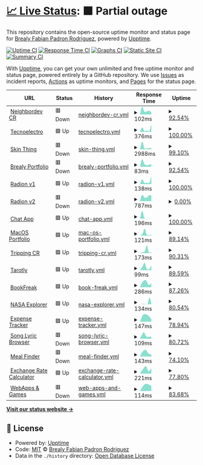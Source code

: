 # [📈 Live Status](https://NigarumOvum.github.io/upptime): <!--live status--> **🟧 Partial outage**

This repository contains the open-source uptime monitor and status page for [Brealy Fabian Padron Rodriguez](https://neighbordevcr.com), powered by [Upptime](https://github.com/upptime/upptime).

[![Uptime CI](https://github.com/NigarumOvum/upptime/workflows/Uptime%20CI/badge.svg)](https://github.com/NigarumOvum/upptime/actions?query=workflow%3A%22Uptime+CI%22)
[![Response Time CI](https://github.com/NigarumOvum/upptime/workflows/Response%20Time%20CI/badge.svg)](https://github.com/NigarumOvum/upptime/actions?query=workflow%3A%22Response+Time+CI%22)
[![Graphs CI](https://github.com/NigarumOvum/upptime/workflows/Graphs%20CI/badge.svg)](https://github.com/NigarumOvum/upptime/actions?query=workflow%3A%22Graphs+CI%22)
[![Static Site CI](https://github.com/NigarumOvum/upptime/workflows/Static%20Site%20CI/badge.svg)](https://github.com/NigarumOvum/upptime/actions?query=workflow%3A%22Static+Site+CI%22)
[![Summary CI](https://github.com/NigarumOvum/upptime/workflows/Summary%20CI/badge.svg)](https://github.com/NigarumOvum/upptime/actions?query=workflow%3A%22Summary+CI%22)

With [Upptime](https://upptime.js.org), you can get your own unlimited and free uptime monitor and status page, powered entirely by a GitHub repository. We use [Issues](https://github.com/NigarumOvum/upptime/issues) as incident reports, [Actions](https://github.com/NigarumOvum/upptime/actions) as uptime monitors, and [Pages](https://NigarumOvum.github.io/upptime) for the status page.

<!--start: status pages-->
<!-- This summary is generated by Upptime (https://github.com/upptime/upptime) -->
<!-- Do not edit this manually, your changes will be overwritten -->
<!-- prettier-ignore -->
| URL | Status | History | Response Time | Uptime |
| --- | ------ | ------- | ------------- | ------ |
| <img alt="" src="https://favicons.githubusercontent.com/neighbordevcr.com" height="13"> [Neighbordev CR](https://neighbordevcr.com) | 🟥 Down | [neighbordev-cr.yml](https://github.com/NigarumOvum/Site-Monitoring-Svelte/commits/HEAD/history/neighbordev-cr.yml) | <details><summary><img alt="Response time graph" src="./graphs/neighbordev-cr/response-time-week.png" height="20"> 102ms</summary><br><a href="https://nigarumovum.github.io/upptime/history/neighbordev-cr"><img alt="Response time 91" src="https://img.shields.io/endpoint?url=https%3A%2F%2Fraw.githubusercontent.com%2FNigarumOvum%2FSite-Monitoring-Svelte%2FHEAD%2Fapi%2Fneighbordev-cr%2Fresponse-time.json"></a><br><a href="https://nigarumovum.github.io/upptime/history/neighbordev-cr"><img alt="24-hour response time 151" src="https://img.shields.io/endpoint?url=https%3A%2F%2Fraw.githubusercontent.com%2FNigarumOvum%2FSite-Monitoring-Svelte%2FHEAD%2Fapi%2Fneighbordev-cr%2Fresponse-time-day.json"></a><br><a href="https://nigarumovum.github.io/upptime/history/neighbordev-cr"><img alt="7-day response time 102" src="https://img.shields.io/endpoint?url=https%3A%2F%2Fraw.githubusercontent.com%2FNigarumOvum%2FSite-Monitoring-Svelte%2FHEAD%2Fapi%2Fneighbordev-cr%2Fresponse-time-week.json"></a><br><a href="https://nigarumovum.github.io/upptime/history/neighbordev-cr"><img alt="30-day response time 91" src="https://img.shields.io/endpoint?url=https%3A%2F%2Fraw.githubusercontent.com%2FNigarumOvum%2FSite-Monitoring-Svelte%2FHEAD%2Fapi%2Fneighbordev-cr%2Fresponse-time-month.json"></a><br><a href="https://nigarumovum.github.io/upptime/history/neighbordev-cr"><img alt="1-year response time 91" src="https://img.shields.io/endpoint?url=https%3A%2F%2Fraw.githubusercontent.com%2FNigarumOvum%2FSite-Monitoring-Svelte%2FHEAD%2Fapi%2Fneighbordev-cr%2Fresponse-time-year.json"></a></details> | <details><summary><a href="https://nigarumovum.github.io/upptime/history/neighbordev-cr">92.54%</a></summary><a href="https://nigarumovum.github.io/upptime/history/neighbordev-cr"><img alt="All-time uptime 97.21%" src="https://img.shields.io/endpoint?url=https%3A%2F%2Fraw.githubusercontent.com%2FNigarumOvum%2FSite-Monitoring-Svelte%2FHEAD%2Fapi%2Fneighbordev-cr%2Fuptime.json"></a><br><a href="https://nigarumovum.github.io/upptime/history/neighbordev-cr"><img alt="24-hour uptime 47.77%" src="https://img.shields.io/endpoint?url=https%3A%2F%2Fraw.githubusercontent.com%2FNigarumOvum%2FSite-Monitoring-Svelte%2FHEAD%2Fapi%2Fneighbordev-cr%2Fuptime-day.json"></a><br><a href="https://nigarumovum.github.io/upptime/history/neighbordev-cr"><img alt="7-day uptime 92.54%" src="https://img.shields.io/endpoint?url=https%3A%2F%2Fraw.githubusercontent.com%2FNigarumOvum%2FSite-Monitoring-Svelte%2FHEAD%2Fapi%2Fneighbordev-cr%2Fuptime-week.json"></a><br><a href="https://nigarumovum.github.io/upptime/history/neighbordev-cr"><img alt="30-day uptime 97.21%" src="https://img.shields.io/endpoint?url=https%3A%2F%2Fraw.githubusercontent.com%2FNigarumOvum%2FSite-Monitoring-Svelte%2FHEAD%2Fapi%2Fneighbordev-cr%2Fuptime-month.json"></a><br><a href="https://nigarumovum.github.io/upptime/history/neighbordev-cr"><img alt="1-year uptime 97.21%" src="https://img.shields.io/endpoint?url=https%3A%2F%2Fraw.githubusercontent.com%2FNigarumOvum%2FSite-Monitoring-Svelte%2FHEAD%2Fapi%2Fneighbordev-cr%2Fuptime-year.json"></a></details>
| <img alt="" src="https://favicons.githubusercontent.com/tecnoelectrocomercioonline.com" height="13"> [Tecnoelectro](https://tecnoelectrocomercioonline.com) | 🟩 Up | [tecnoelectro.yml](https://github.com/NigarumOvum/Site-Monitoring-Svelte/commits/HEAD/history/tecnoelectro.yml) | <details><summary><img alt="Response time graph" src="./graphs/tecnoelectro/response-time-week.png" height="20"> 376ms</summary><br><a href="https://nigarumovum.github.io/upptime/history/tecnoelectro"><img alt="Response time 281" src="https://img.shields.io/endpoint?url=https%3A%2F%2Fraw.githubusercontent.com%2FNigarumOvum%2FSite-Monitoring-Svelte%2FHEAD%2Fapi%2Ftecnoelectro%2Fresponse-time.json"></a><br><a href="https://nigarumovum.github.io/upptime/history/tecnoelectro"><img alt="24-hour response time 300" src="https://img.shields.io/endpoint?url=https%3A%2F%2Fraw.githubusercontent.com%2FNigarumOvum%2FSite-Monitoring-Svelte%2FHEAD%2Fapi%2Ftecnoelectro%2Fresponse-time-day.json"></a><br><a href="https://nigarumovum.github.io/upptime/history/tecnoelectro"><img alt="7-day response time 376" src="https://img.shields.io/endpoint?url=https%3A%2F%2Fraw.githubusercontent.com%2FNigarumOvum%2FSite-Monitoring-Svelte%2FHEAD%2Fapi%2Ftecnoelectro%2Fresponse-time-week.json"></a><br><a href="https://nigarumovum.github.io/upptime/history/tecnoelectro"><img alt="30-day response time 281" src="https://img.shields.io/endpoint?url=https%3A%2F%2Fraw.githubusercontent.com%2FNigarumOvum%2FSite-Monitoring-Svelte%2FHEAD%2Fapi%2Ftecnoelectro%2Fresponse-time-month.json"></a><br><a href="https://nigarumovum.github.io/upptime/history/tecnoelectro"><img alt="1-year response time 281" src="https://img.shields.io/endpoint?url=https%3A%2F%2Fraw.githubusercontent.com%2FNigarumOvum%2FSite-Monitoring-Svelte%2FHEAD%2Fapi%2Ftecnoelectro%2Fresponse-time-year.json"></a></details> | <details><summary><a href="https://nigarumovum.github.io/upptime/history/tecnoelectro">100.00%</a></summary><a href="https://nigarumovum.github.io/upptime/history/tecnoelectro"><img alt="All-time uptime 99.86%" src="https://img.shields.io/endpoint?url=https%3A%2F%2Fraw.githubusercontent.com%2FNigarumOvum%2FSite-Monitoring-Svelte%2FHEAD%2Fapi%2Ftecnoelectro%2Fuptime.json"></a><br><a href="https://nigarumovum.github.io/upptime/history/tecnoelectro"><img alt="24-hour uptime 100.00%" src="https://img.shields.io/endpoint?url=https%3A%2F%2Fraw.githubusercontent.com%2FNigarumOvum%2FSite-Monitoring-Svelte%2FHEAD%2Fapi%2Ftecnoelectro%2Fuptime-day.json"></a><br><a href="https://nigarumovum.github.io/upptime/history/tecnoelectro"><img alt="7-day uptime 100.00%" src="https://img.shields.io/endpoint?url=https%3A%2F%2Fraw.githubusercontent.com%2FNigarumOvum%2FSite-Monitoring-Svelte%2FHEAD%2Fapi%2Ftecnoelectro%2Fuptime-week.json"></a><br><a href="https://nigarumovum.github.io/upptime/history/tecnoelectro"><img alt="30-day uptime 99.86%" src="https://img.shields.io/endpoint?url=https%3A%2F%2Fraw.githubusercontent.com%2FNigarumOvum%2FSite-Monitoring-Svelte%2FHEAD%2Fapi%2Ftecnoelectro%2Fuptime-month.json"></a><br><a href="https://nigarumovum.github.io/upptime/history/tecnoelectro"><img alt="1-year uptime 99.86%" src="https://img.shields.io/endpoint?url=https%3A%2F%2Fraw.githubusercontent.com%2FNigarumOvum%2FSite-Monitoring-Svelte%2FHEAD%2Fapi%2Ftecnoelectro%2Fuptime-year.json"></a></details>
| <img alt="" src="https://favicons.githubusercontent.com/skinthingcr.herokuapp.com" height="13"> [Skin Thing](https://skinthingcr.herokuapp.com) | 🟥 Down | [skin-thing.yml](https://github.com/NigarumOvum/Site-Monitoring-Svelte/commits/HEAD/history/skin-thing.yml) | <details><summary><img alt="Response time graph" src="./graphs/skin-thing/response-time-week.png" height="20"> 2988ms</summary><br><a href="https://nigarumovum.github.io/upptime/history/skin-thing"><img alt="Response time 1743" src="https://img.shields.io/endpoint?url=https%3A%2F%2Fraw.githubusercontent.com%2FNigarumOvum%2FSite-Monitoring-Svelte%2FHEAD%2Fapi%2Fskin-thing%2Fresponse-time.json"></a><br><a href="https://nigarumovum.github.io/upptime/history/skin-thing"><img alt="24-hour response time 11377" src="https://img.shields.io/endpoint?url=https%3A%2F%2Fraw.githubusercontent.com%2FNigarumOvum%2FSite-Monitoring-Svelte%2FHEAD%2Fapi%2Fskin-thing%2Fresponse-time-day.json"></a><br><a href="https://nigarumovum.github.io/upptime/history/skin-thing"><img alt="7-day response time 2988" src="https://img.shields.io/endpoint?url=https%3A%2F%2Fraw.githubusercontent.com%2FNigarumOvum%2FSite-Monitoring-Svelte%2FHEAD%2Fapi%2Fskin-thing%2Fresponse-time-week.json"></a><br><a href="https://nigarumovum.github.io/upptime/history/skin-thing"><img alt="30-day response time 1743" src="https://img.shields.io/endpoint?url=https%3A%2F%2Fraw.githubusercontent.com%2FNigarumOvum%2FSite-Monitoring-Svelte%2FHEAD%2Fapi%2Fskin-thing%2Fresponse-time-month.json"></a><br><a href="https://nigarumovum.github.io/upptime/history/skin-thing"><img alt="1-year response time 1743" src="https://img.shields.io/endpoint?url=https%3A%2F%2Fraw.githubusercontent.com%2FNigarumOvum%2FSite-Monitoring-Svelte%2FHEAD%2Fapi%2Fskin-thing%2Fresponse-time-year.json"></a></details> | <details><summary><a href="https://nigarumovum.github.io/upptime/history/skin-thing">99.10%</a></summary><a href="https://nigarumovum.github.io/upptime/history/skin-thing"><img alt="All-time uptime 45.15%" src="https://img.shields.io/endpoint?url=https%3A%2F%2Fraw.githubusercontent.com%2FNigarumOvum%2FSite-Monitoring-Svelte%2FHEAD%2Fapi%2Fskin-thing%2Fuptime.json"></a><br><a href="https://nigarumovum.github.io/upptime/history/skin-thing"><img alt="24-hour uptime 93.67%" src="https://img.shields.io/endpoint?url=https%3A%2F%2Fraw.githubusercontent.com%2FNigarumOvum%2FSite-Monitoring-Svelte%2FHEAD%2Fapi%2Fskin-thing%2Fuptime-day.json"></a><br><a href="https://nigarumovum.github.io/upptime/history/skin-thing"><img alt="7-day uptime 99.10%" src="https://img.shields.io/endpoint?url=https%3A%2F%2Fraw.githubusercontent.com%2FNigarumOvum%2FSite-Monitoring-Svelte%2FHEAD%2Fapi%2Fskin-thing%2Fuptime-week.json"></a><br><a href="https://nigarumovum.github.io/upptime/history/skin-thing"><img alt="30-day uptime 45.15%" src="https://img.shields.io/endpoint?url=https%3A%2F%2Fraw.githubusercontent.com%2FNigarumOvum%2FSite-Monitoring-Svelte%2FHEAD%2Fapi%2Fskin-thing%2Fuptime-month.json"></a><br><a href="https://nigarumovum.github.io/upptime/history/skin-thing"><img alt="1-year uptime 45.15%" src="https://img.shields.io/endpoint?url=https%3A%2F%2Fraw.githubusercontent.com%2FNigarumOvum%2FSite-Monitoring-Svelte%2FHEAD%2Fapi%2Fskin-thing%2Fuptime-year.json"></a></details>
| <img alt="" src="https://favicons.githubusercontent.com/brealy-padron-portfolio-react.vercel.app" height="13"> [Brealy Portfolio](https://brealy-padron-portfolio-react.vercel.app) | 🟥 Down | [brealy-portfolio.yml](https://github.com/NigarumOvum/Site-Monitoring-Svelte/commits/HEAD/history/brealy-portfolio.yml) | <details><summary><img alt="Response time graph" src="./graphs/brealy-portfolio/response-time-week.png" height="20"> 83ms</summary><br><a href="https://nigarumovum.github.io/upptime/history/brealy-portfolio"><img alt="Response time 72" src="https://img.shields.io/endpoint?url=https%3A%2F%2Fraw.githubusercontent.com%2FNigarumOvum%2FSite-Monitoring-Svelte%2FHEAD%2Fapi%2Fbrealy-portfolio%2Fresponse-time.json"></a><br><a href="https://nigarumovum.github.io/upptime/history/brealy-portfolio"><img alt="24-hour response time 161" src="https://img.shields.io/endpoint?url=https%3A%2F%2Fraw.githubusercontent.com%2FNigarumOvum%2FSite-Monitoring-Svelte%2FHEAD%2Fapi%2Fbrealy-portfolio%2Fresponse-time-day.json"></a><br><a href="https://nigarumovum.github.io/upptime/history/brealy-portfolio"><img alt="7-day response time 83" src="https://img.shields.io/endpoint?url=https%3A%2F%2Fraw.githubusercontent.com%2FNigarumOvum%2FSite-Monitoring-Svelte%2FHEAD%2Fapi%2Fbrealy-portfolio%2Fresponse-time-week.json"></a><br><a href="https://nigarumovum.github.io/upptime/history/brealy-portfolio"><img alt="30-day response time 72" src="https://img.shields.io/endpoint?url=https%3A%2F%2Fraw.githubusercontent.com%2FNigarumOvum%2FSite-Monitoring-Svelte%2FHEAD%2Fapi%2Fbrealy-portfolio%2Fresponse-time-month.json"></a><br><a href="https://nigarumovum.github.io/upptime/history/brealy-portfolio"><img alt="1-year response time 72" src="https://img.shields.io/endpoint?url=https%3A%2F%2Fraw.githubusercontent.com%2FNigarumOvum%2FSite-Monitoring-Svelte%2FHEAD%2Fapi%2Fbrealy-portfolio%2Fresponse-time-year.json"></a></details> | <details><summary><a href="https://nigarumovum.github.io/upptime/history/brealy-portfolio">92.54%</a></summary><a href="https://nigarumovum.github.io/upptime/history/brealy-portfolio"><img alt="All-time uptime 97.21%" src="https://img.shields.io/endpoint?url=https%3A%2F%2Fraw.githubusercontent.com%2FNigarumOvum%2FSite-Monitoring-Svelte%2FHEAD%2Fapi%2Fbrealy-portfolio%2Fuptime.json"></a><br><a href="https://nigarumovum.github.io/upptime/history/brealy-portfolio"><img alt="24-hour uptime 47.79%" src="https://img.shields.io/endpoint?url=https%3A%2F%2Fraw.githubusercontent.com%2FNigarumOvum%2FSite-Monitoring-Svelte%2FHEAD%2Fapi%2Fbrealy-portfolio%2Fuptime-day.json"></a><br><a href="https://nigarumovum.github.io/upptime/history/brealy-portfolio"><img alt="7-day uptime 92.54%" src="https://img.shields.io/endpoint?url=https%3A%2F%2Fraw.githubusercontent.com%2FNigarumOvum%2FSite-Monitoring-Svelte%2FHEAD%2Fapi%2Fbrealy-portfolio%2Fuptime-week.json"></a><br><a href="https://nigarumovum.github.io/upptime/history/brealy-portfolio"><img alt="30-day uptime 97.21%" src="https://img.shields.io/endpoint?url=https%3A%2F%2Fraw.githubusercontent.com%2FNigarumOvum%2FSite-Monitoring-Svelte%2FHEAD%2Fapi%2Fbrealy-portfolio%2Fuptime-month.json"></a><br><a href="https://nigarumovum.github.io/upptime/history/brealy-portfolio"><img alt="1-year uptime 97.21%" src="https://img.shields.io/endpoint?url=https%3A%2F%2Fraw.githubusercontent.com%2FNigarumOvum%2FSite-Monitoring-Svelte%2FHEAD%2Fapi%2Fbrealy-portfolio%2Fuptime-year.json"></a></details>
| <img alt="" src="https://favicons.githubusercontent.com/radion-react.vercel.app" height="13"> [Radion v1](https://radion-react.vercel.app) | 🟩 Up | [radion-v1.yml](https://github.com/NigarumOvum/Site-Monitoring-Svelte/commits/HEAD/history/radion-v1.yml) | <details><summary><img alt="Response time graph" src="./graphs/radion-v1/response-time-week.png" height="20"> 138ms</summary><br><a href="https://nigarumovum.github.io/upptime/history/radion-v1"><img alt="Response time 74" src="https://img.shields.io/endpoint?url=https%3A%2F%2Fraw.githubusercontent.com%2FNigarumOvum%2FSite-Monitoring-Svelte%2FHEAD%2Fapi%2Fradion-v1%2Fresponse-time.json"></a><br><a href="https://nigarumovum.github.io/upptime/history/radion-v1"><img alt="24-hour response time 81" src="https://img.shields.io/endpoint?url=https%3A%2F%2Fraw.githubusercontent.com%2FNigarumOvum%2FSite-Monitoring-Svelte%2FHEAD%2Fapi%2Fradion-v1%2Fresponse-time-day.json"></a><br><a href="https://nigarumovum.github.io/upptime/history/radion-v1"><img alt="7-day response time 138" src="https://img.shields.io/endpoint?url=https%3A%2F%2Fraw.githubusercontent.com%2FNigarumOvum%2FSite-Monitoring-Svelte%2FHEAD%2Fapi%2Fradion-v1%2Fresponse-time-week.json"></a><br><a href="https://nigarumovum.github.io/upptime/history/radion-v1"><img alt="30-day response time 74" src="https://img.shields.io/endpoint?url=https%3A%2F%2Fraw.githubusercontent.com%2FNigarumOvum%2FSite-Monitoring-Svelte%2FHEAD%2Fapi%2Fradion-v1%2Fresponse-time-month.json"></a><br><a href="https://nigarumovum.github.io/upptime/history/radion-v1"><img alt="1-year response time 74" src="https://img.shields.io/endpoint?url=https%3A%2F%2Fraw.githubusercontent.com%2FNigarumOvum%2FSite-Monitoring-Svelte%2FHEAD%2Fapi%2Fradion-v1%2Fresponse-time-year.json"></a></details> | <details><summary><a href="https://nigarumovum.github.io/upptime/history/radion-v1">100.00%</a></summary><a href="https://nigarumovum.github.io/upptime/history/radion-v1"><img alt="All-time uptime 100.00%" src="https://img.shields.io/endpoint?url=https%3A%2F%2Fraw.githubusercontent.com%2FNigarumOvum%2FSite-Monitoring-Svelte%2FHEAD%2Fapi%2Fradion-v1%2Fuptime.json"></a><br><a href="https://nigarumovum.github.io/upptime/history/radion-v1"><img alt="24-hour uptime 100.00%" src="https://img.shields.io/endpoint?url=https%3A%2F%2Fraw.githubusercontent.com%2FNigarumOvum%2FSite-Monitoring-Svelte%2FHEAD%2Fapi%2Fradion-v1%2Fuptime-day.json"></a><br><a href="https://nigarumovum.github.io/upptime/history/radion-v1"><img alt="7-day uptime 100.00%" src="https://img.shields.io/endpoint?url=https%3A%2F%2Fraw.githubusercontent.com%2FNigarumOvum%2FSite-Monitoring-Svelte%2FHEAD%2Fapi%2Fradion-v1%2Fuptime-week.json"></a><br><a href="https://nigarumovum.github.io/upptime/history/radion-v1"><img alt="30-day uptime 100.00%" src="https://img.shields.io/endpoint?url=https%3A%2F%2Fraw.githubusercontent.com%2FNigarumOvum%2FSite-Monitoring-Svelte%2FHEAD%2Fapi%2Fradion-v1%2Fuptime-month.json"></a><br><a href="https://nigarumovum.github.io/upptime/history/radion-v1"><img alt="1-year uptime 100.00%" src="https://img.shields.io/endpoint?url=https%3A%2F%2Fraw.githubusercontent.com%2FNigarumOvum%2FSite-Monitoring-Svelte%2FHEAD%2Fapi%2Fradion-v1%2Fuptime-year.json"></a></details>
| <img alt="" src="https://favicons.githubusercontent.com/radion.vercel.app" height="13"> [Radion v2](https://radion.vercel.app) | 🟥 Down | [radion-v2.yml](https://github.com/NigarumOvum/Site-Monitoring-Svelte/commits/HEAD/history/radion-v2.yml) | <details><summary><img alt="Response time graph" src="./graphs/radion-v2/response-time-week.png" height="20"> 787ms</summary><br><a href="https://nigarumovum.github.io/upptime/history/radion-v2"><img alt="Response time 1719" src="https://img.shields.io/endpoint?url=https%3A%2F%2Fraw.githubusercontent.com%2FNigarumOvum%2FSite-Monitoring-Svelte%2FHEAD%2Fapi%2Fradion-v2%2Fresponse-time.json"></a><br><a href="https://nigarumovum.github.io/upptime/history/radion-v2"><img alt="24-hour response time 0" src="https://img.shields.io/endpoint?url=https%3A%2F%2Fraw.githubusercontent.com%2FNigarumOvum%2FSite-Monitoring-Svelte%2FHEAD%2Fapi%2Fradion-v2%2Fresponse-time-day.json"></a><br><a href="https://nigarumovum.github.io/upptime/history/radion-v2"><img alt="7-day response time 787" src="https://img.shields.io/endpoint?url=https%3A%2F%2Fraw.githubusercontent.com%2FNigarumOvum%2FSite-Monitoring-Svelte%2FHEAD%2Fapi%2Fradion-v2%2Fresponse-time-week.json"></a><br><a href="https://nigarumovum.github.io/upptime/history/radion-v2"><img alt="30-day response time 1719" src="https://img.shields.io/endpoint?url=https%3A%2F%2Fraw.githubusercontent.com%2FNigarumOvum%2FSite-Monitoring-Svelte%2FHEAD%2Fapi%2Fradion-v2%2Fresponse-time-month.json"></a><br><a href="https://nigarumovum.github.io/upptime/history/radion-v2"><img alt="1-year response time 1719" src="https://img.shields.io/endpoint?url=https%3A%2F%2Fraw.githubusercontent.com%2FNigarumOvum%2FSite-Monitoring-Svelte%2FHEAD%2Fapi%2Fradion-v2%2Fresponse-time-year.json"></a></details> | <details><summary><a href="https://nigarumovum.github.io/upptime/history/radion-v2">0.00%</a></summary><a href="https://nigarumovum.github.io/upptime/history/radion-v2"><img alt="All-time uptime 20.75%" src="https://img.shields.io/endpoint?url=https%3A%2F%2Fraw.githubusercontent.com%2FNigarumOvum%2FSite-Monitoring-Svelte%2FHEAD%2Fapi%2Fradion-v2%2Fuptime.json"></a><br><a href="https://nigarumovum.github.io/upptime/history/radion-v2"><img alt="24-hour uptime 0.00%" src="https://img.shields.io/endpoint?url=https%3A%2F%2Fraw.githubusercontent.com%2FNigarumOvum%2FSite-Monitoring-Svelte%2FHEAD%2Fapi%2Fradion-v2%2Fuptime-day.json"></a><br><a href="https://nigarumovum.github.io/upptime/history/radion-v2"><img alt="7-day uptime 0.00%" src="https://img.shields.io/endpoint?url=https%3A%2F%2Fraw.githubusercontent.com%2FNigarumOvum%2FSite-Monitoring-Svelte%2FHEAD%2Fapi%2Fradion-v2%2Fuptime-week.json"></a><br><a href="https://nigarumovum.github.io/upptime/history/radion-v2"><img alt="30-day uptime 20.75%" src="https://img.shields.io/endpoint?url=https%3A%2F%2Fraw.githubusercontent.com%2FNigarumOvum%2FSite-Monitoring-Svelte%2FHEAD%2Fapi%2Fradion-v2%2Fuptime-month.json"></a><br><a href="https://nigarumovum.github.io/upptime/history/radion-v2"><img alt="1-year uptime 20.75%" src="https://img.shields.io/endpoint?url=https%3A%2F%2Fraw.githubusercontent.com%2FNigarumOvum%2FSite-Monitoring-Svelte%2FHEAD%2Fapi%2Fradion-v2%2Fuptime-year.json"></a></details>
| <img alt="" src="https://favicons.githubusercontent.com/chat-nodeexpect.herokuapp.com" height="13"> [Chat App](https://chat-nodeexpect.herokuapp.com) | 🟩 Up | [chat-app.yml](https://github.com/NigarumOvum/Site-Monitoring-Svelte/commits/HEAD/history/chat-app.yml) | <details><summary><img alt="Response time graph" src="./graphs/chat-app/response-time-week.png" height="20"> 196ms</summary><br><a href="https://nigarumovum.github.io/upptime/history/chat-app"><img alt="Response time 809" src="https://img.shields.io/endpoint?url=https%3A%2F%2Fraw.githubusercontent.com%2FNigarumOvum%2FSite-Monitoring-Svelte%2FHEAD%2Fapi%2Fchat-app%2Fresponse-time.json"></a><br><a href="https://nigarumovum.github.io/upptime/history/chat-app"><img alt="24-hour response time 233" src="https://img.shields.io/endpoint?url=https%3A%2F%2Fraw.githubusercontent.com%2FNigarumOvum%2FSite-Monitoring-Svelte%2FHEAD%2Fapi%2Fchat-app%2Fresponse-time-day.json"></a><br><a href="https://nigarumovum.github.io/upptime/history/chat-app"><img alt="7-day response time 196" src="https://img.shields.io/endpoint?url=https%3A%2F%2Fraw.githubusercontent.com%2FNigarumOvum%2FSite-Monitoring-Svelte%2FHEAD%2Fapi%2Fchat-app%2Fresponse-time-week.json"></a><br><a href="https://nigarumovum.github.io/upptime/history/chat-app"><img alt="30-day response time 809" src="https://img.shields.io/endpoint?url=https%3A%2F%2Fraw.githubusercontent.com%2FNigarumOvum%2FSite-Monitoring-Svelte%2FHEAD%2Fapi%2Fchat-app%2Fresponse-time-month.json"></a><br><a href="https://nigarumovum.github.io/upptime/history/chat-app"><img alt="1-year response time 809" src="https://img.shields.io/endpoint?url=https%3A%2F%2Fraw.githubusercontent.com%2FNigarumOvum%2FSite-Monitoring-Svelte%2FHEAD%2Fapi%2Fchat-app%2Fresponse-time-year.json"></a></details> | <details><summary><a href="https://nigarumovum.github.io/upptime/history/chat-app">100.00%</a></summary><a href="https://nigarumovum.github.io/upptime/history/chat-app"><img alt="All-time uptime 84.58%" src="https://img.shields.io/endpoint?url=https%3A%2F%2Fraw.githubusercontent.com%2FNigarumOvum%2FSite-Monitoring-Svelte%2FHEAD%2Fapi%2Fchat-app%2Fuptime.json"></a><br><a href="https://nigarumovum.github.io/upptime/history/chat-app"><img alt="24-hour uptime 100.00%" src="https://img.shields.io/endpoint?url=https%3A%2F%2Fraw.githubusercontent.com%2FNigarumOvum%2FSite-Monitoring-Svelte%2FHEAD%2Fapi%2Fchat-app%2Fuptime-day.json"></a><br><a href="https://nigarumovum.github.io/upptime/history/chat-app"><img alt="7-day uptime 100.00%" src="https://img.shields.io/endpoint?url=https%3A%2F%2Fraw.githubusercontent.com%2FNigarumOvum%2FSite-Monitoring-Svelte%2FHEAD%2Fapi%2Fchat-app%2Fuptime-week.json"></a><br><a href="https://nigarumovum.github.io/upptime/history/chat-app"><img alt="30-day uptime 84.58%" src="https://img.shields.io/endpoint?url=https%3A%2F%2Fraw.githubusercontent.com%2FNigarumOvum%2FSite-Monitoring-Svelte%2FHEAD%2Fapi%2Fchat-app%2Fuptime-month.json"></a><br><a href="https://nigarumovum.github.io/upptime/history/chat-app"><img alt="1-year uptime 84.58%" src="https://img.shields.io/endpoint?url=https%3A%2F%2Fraw.githubusercontent.com%2FNigarumOvum%2FSite-Monitoring-Svelte%2FHEAD%2Fapi%2Fchat-app%2Fuptime-year.json"></a></details>
| <img alt="" src="https://favicons.githubusercontent.com/mac-os-desktop-app-react.vercel.app" height="13"> [MacOS Portfolio](https://mac-os-desktop-app-react.vercel.app) | 🟩 Up | [mac-os-portfolio.yml](https://github.com/NigarumOvum/Site-Monitoring-Svelte/commits/HEAD/history/mac-os-portfolio.yml) | <details><summary><img alt="Response time graph" src="./graphs/mac-os-portfolio/response-time-week.png" height="20"> 121ms</summary><br><a href="https://nigarumovum.github.io/upptime/history/mac-os-portfolio"><img alt="Response time 91" src="https://img.shields.io/endpoint?url=https%3A%2F%2Fraw.githubusercontent.com%2FNigarumOvum%2FSite-Monitoring-Svelte%2FHEAD%2Fapi%2Fmac-os-portfolio%2Fresponse-time.json"></a><br><a href="https://nigarumovum.github.io/upptime/history/mac-os-portfolio"><img alt="24-hour response time 35" src="https://img.shields.io/endpoint?url=https%3A%2F%2Fraw.githubusercontent.com%2FNigarumOvum%2FSite-Monitoring-Svelte%2FHEAD%2Fapi%2Fmac-os-portfolio%2Fresponse-time-day.json"></a><br><a href="https://nigarumovum.github.io/upptime/history/mac-os-portfolio"><img alt="7-day response time 121" src="https://img.shields.io/endpoint?url=https%3A%2F%2Fraw.githubusercontent.com%2FNigarumOvum%2FSite-Monitoring-Svelte%2FHEAD%2Fapi%2Fmac-os-portfolio%2Fresponse-time-week.json"></a><br><a href="https://nigarumovum.github.io/upptime/history/mac-os-portfolio"><img alt="30-day response time 91" src="https://img.shields.io/endpoint?url=https%3A%2F%2Fraw.githubusercontent.com%2FNigarumOvum%2FSite-Monitoring-Svelte%2FHEAD%2Fapi%2Fmac-os-portfolio%2Fresponse-time-month.json"></a><br><a href="https://nigarumovum.github.io/upptime/history/mac-os-portfolio"><img alt="1-year response time 91" src="https://img.shields.io/endpoint?url=https%3A%2F%2Fraw.githubusercontent.com%2FNigarumOvum%2FSite-Monitoring-Svelte%2FHEAD%2Fapi%2Fmac-os-portfolio%2Fresponse-time-year.json"></a></details> | <details><summary><a href="https://nigarumovum.github.io/upptime/history/mac-os-portfolio">89.14%</a></summary><a href="https://nigarumovum.github.io/upptime/history/mac-os-portfolio"><img alt="All-time uptime 89.37%" src="https://img.shields.io/endpoint?url=https%3A%2F%2Fraw.githubusercontent.com%2FNigarumOvum%2FSite-Monitoring-Svelte%2FHEAD%2Fapi%2Fmac-os-portfolio%2Fuptime.json"></a><br><a href="https://nigarumovum.github.io/upptime/history/mac-os-portfolio"><img alt="24-hour uptime 90.18%" src="https://img.shields.io/endpoint?url=https%3A%2F%2Fraw.githubusercontent.com%2FNigarumOvum%2FSite-Monitoring-Svelte%2FHEAD%2Fapi%2Fmac-os-portfolio%2Fuptime-day.json"></a><br><a href="https://nigarumovum.github.io/upptime/history/mac-os-portfolio"><img alt="7-day uptime 89.14%" src="https://img.shields.io/endpoint?url=https%3A%2F%2Fraw.githubusercontent.com%2FNigarumOvum%2FSite-Monitoring-Svelte%2FHEAD%2Fapi%2Fmac-os-portfolio%2Fuptime-week.json"></a><br><a href="https://nigarumovum.github.io/upptime/history/mac-os-portfolio"><img alt="30-day uptime 89.37%" src="https://img.shields.io/endpoint?url=https%3A%2F%2Fraw.githubusercontent.com%2FNigarumOvum%2FSite-Monitoring-Svelte%2FHEAD%2Fapi%2Fmac-os-portfolio%2Fuptime-month.json"></a><br><a href="https://nigarumovum.github.io/upptime/history/mac-os-portfolio"><img alt="1-year uptime 89.37%" src="https://img.shields.io/endpoint?url=https%3A%2F%2Fraw.githubusercontent.com%2FNigarumOvum%2FSite-Monitoring-Svelte%2FHEAD%2Fapi%2Fmac-os-portfolio%2Fuptime-year.json"></a></details>
| <img alt="" src="https://favicons.githubusercontent.com/tripincr.vercel.app" height="13"> [Tripping CR](https://tripincr.vercel.app) | 🟩 Up | [tripping-cr.yml](https://github.com/NigarumOvum/Site-Monitoring-Svelte/commits/HEAD/history/tripping-cr.yml) | <details><summary><img alt="Response time graph" src="./graphs/tripping-cr/response-time-week.png" height="20"> 173ms</summary><br><a href="https://nigarumovum.github.io/upptime/history/tripping-cr"><img alt="Response time 239" src="https://img.shields.io/endpoint?url=https%3A%2F%2Fraw.githubusercontent.com%2FNigarumOvum%2FSite-Monitoring-Svelte%2FHEAD%2Fapi%2Ftripping-cr%2Fresponse-time.json"></a><br><a href="https://nigarumovum.github.io/upptime/history/tripping-cr"><img alt="24-hour response time 68" src="https://img.shields.io/endpoint?url=https%3A%2F%2Fraw.githubusercontent.com%2FNigarumOvum%2FSite-Monitoring-Svelte%2FHEAD%2Fapi%2Ftripping-cr%2Fresponse-time-day.json"></a><br><a href="https://nigarumovum.github.io/upptime/history/tripping-cr"><img alt="7-day response time 173" src="https://img.shields.io/endpoint?url=https%3A%2F%2Fraw.githubusercontent.com%2FNigarumOvum%2FSite-Monitoring-Svelte%2FHEAD%2Fapi%2Ftripping-cr%2Fresponse-time-week.json"></a><br><a href="https://nigarumovum.github.io/upptime/history/tripping-cr"><img alt="30-day response time 239" src="https://img.shields.io/endpoint?url=https%3A%2F%2Fraw.githubusercontent.com%2FNigarumOvum%2FSite-Monitoring-Svelte%2FHEAD%2Fapi%2Ftripping-cr%2Fresponse-time-month.json"></a><br><a href="https://nigarumovum.github.io/upptime/history/tripping-cr"><img alt="1-year response time 239" src="https://img.shields.io/endpoint?url=https%3A%2F%2Fraw.githubusercontent.com%2FNigarumOvum%2FSite-Monitoring-Svelte%2FHEAD%2Fapi%2Ftripping-cr%2Fresponse-time-year.json"></a></details> | <details><summary><a href="https://nigarumovum.github.io/upptime/history/tripping-cr">90.31%</a></summary><a href="https://nigarumovum.github.io/upptime/history/tripping-cr"><img alt="All-time uptime 90.42%" src="https://img.shields.io/endpoint?url=https%3A%2F%2Fraw.githubusercontent.com%2FNigarumOvum%2FSite-Monitoring-Svelte%2FHEAD%2Fapi%2Ftripping-cr%2Fuptime.json"></a><br><a href="https://nigarumovum.github.io/upptime/history/tripping-cr"><img alt="24-hour uptime 94.24%" src="https://img.shields.io/endpoint?url=https%3A%2F%2Fraw.githubusercontent.com%2FNigarumOvum%2FSite-Monitoring-Svelte%2FHEAD%2Fapi%2Ftripping-cr%2Fuptime-day.json"></a><br><a href="https://nigarumovum.github.io/upptime/history/tripping-cr"><img alt="7-day uptime 90.31%" src="https://img.shields.io/endpoint?url=https%3A%2F%2Fraw.githubusercontent.com%2FNigarumOvum%2FSite-Monitoring-Svelte%2FHEAD%2Fapi%2Ftripping-cr%2Fuptime-week.json"></a><br><a href="https://nigarumovum.github.io/upptime/history/tripping-cr"><img alt="30-day uptime 90.42%" src="https://img.shields.io/endpoint?url=https%3A%2F%2Fraw.githubusercontent.com%2FNigarumOvum%2FSite-Monitoring-Svelte%2FHEAD%2Fapi%2Ftripping-cr%2Fuptime-month.json"></a><br><a href="https://nigarumovum.github.io/upptime/history/tripping-cr"><img alt="1-year uptime 90.42%" src="https://img.shields.io/endpoint?url=https%3A%2F%2Fraw.githubusercontent.com%2FNigarumOvum%2FSite-Monitoring-Svelte%2FHEAD%2Fapi%2Ftripping-cr%2Fuptime-year.json"></a></details>
| <img alt="" src="https://favicons.githubusercontent.com/tarotly-react.vercel.app" height="13"> [Tarotly](https://tarotly-react.vercel.app) | 🟩 Up | [tarotly.yml](https://github.com/NigarumOvum/Site-Monitoring-Svelte/commits/HEAD/history/tarotly.yml) | <details><summary><img alt="Response time graph" src="./graphs/tarotly/response-time-week.png" height="20"> 99ms</summary><br><a href="https://nigarumovum.github.io/upptime/history/tarotly"><img alt="Response time 91" src="https://img.shields.io/endpoint?url=https%3A%2F%2Fraw.githubusercontent.com%2FNigarumOvum%2FSite-Monitoring-Svelte%2FHEAD%2Fapi%2Ftarotly%2Fresponse-time.json"></a><br><a href="https://nigarumovum.github.io/upptime/history/tarotly"><img alt="24-hour response time 44" src="https://img.shields.io/endpoint?url=https%3A%2F%2Fraw.githubusercontent.com%2FNigarumOvum%2FSite-Monitoring-Svelte%2FHEAD%2Fapi%2Ftarotly%2Fresponse-time-day.json"></a><br><a href="https://nigarumovum.github.io/upptime/history/tarotly"><img alt="7-day response time 99" src="https://img.shields.io/endpoint?url=https%3A%2F%2Fraw.githubusercontent.com%2FNigarumOvum%2FSite-Monitoring-Svelte%2FHEAD%2Fapi%2Ftarotly%2Fresponse-time-week.json"></a><br><a href="https://nigarumovum.github.io/upptime/history/tarotly"><img alt="30-day response time 91" src="https://img.shields.io/endpoint?url=https%3A%2F%2Fraw.githubusercontent.com%2FNigarumOvum%2FSite-Monitoring-Svelte%2FHEAD%2Fapi%2Ftarotly%2Fresponse-time-month.json"></a><br><a href="https://nigarumovum.github.io/upptime/history/tarotly"><img alt="1-year response time 91" src="https://img.shields.io/endpoint?url=https%3A%2F%2Fraw.githubusercontent.com%2FNigarumOvum%2FSite-Monitoring-Svelte%2FHEAD%2Fapi%2Ftarotly%2Fresponse-time-year.json"></a></details> | <details><summary><a href="https://nigarumovum.github.io/upptime/history/tarotly">89.59%</a></summary><a href="https://nigarumovum.github.io/upptime/history/tarotly"><img alt="All-time uptime 89.53%" src="https://img.shields.io/endpoint?url=https%3A%2F%2Fraw.githubusercontent.com%2FNigarumOvum%2FSite-Monitoring-Svelte%2FHEAD%2Fapi%2Ftarotly%2Fuptime.json"></a><br><a href="https://nigarumovum.github.io/upptime/history/tarotly"><img alt="24-hour uptime 95.66%" src="https://img.shields.io/endpoint?url=https%3A%2F%2Fraw.githubusercontent.com%2FNigarumOvum%2FSite-Monitoring-Svelte%2FHEAD%2Fapi%2Ftarotly%2Fuptime-day.json"></a><br><a href="https://nigarumovum.github.io/upptime/history/tarotly"><img alt="7-day uptime 89.59%" src="https://img.shields.io/endpoint?url=https%3A%2F%2Fraw.githubusercontent.com%2FNigarumOvum%2FSite-Monitoring-Svelte%2FHEAD%2Fapi%2Ftarotly%2Fuptime-week.json"></a><br><a href="https://nigarumovum.github.io/upptime/history/tarotly"><img alt="30-day uptime 89.53%" src="https://img.shields.io/endpoint?url=https%3A%2F%2Fraw.githubusercontent.com%2FNigarumOvum%2FSite-Monitoring-Svelte%2FHEAD%2Fapi%2Ftarotly%2Fuptime-month.json"></a><br><a href="https://nigarumovum.github.io/upptime/history/tarotly"><img alt="1-year uptime 89.53%" src="https://img.shields.io/endpoint?url=https%3A%2F%2Fraw.githubusercontent.com%2FNigarumOvum%2FSite-Monitoring-Svelte%2FHEAD%2Fapi%2Ftarotly%2Fuptime-year.json"></a></details>
| <img alt="" src="https://favicons.githubusercontent.com/book-freak-react.vercel.app" height="13"> [BookFreak](https://book-freak-react.vercel.app) | 🟩 Up | [book-freak.yml](https://github.com/NigarumOvum/Site-Monitoring-Svelte/commits/HEAD/history/book-freak.yml) | <details><summary><img alt="Response time graph" src="./graphs/book-freak/response-time-week.png" height="20"> 286ms</summary><br><a href="https://nigarumovum.github.io/upptime/history/book-freak"><img alt="Response time 213" src="https://img.shields.io/endpoint?url=https%3A%2F%2Fraw.githubusercontent.com%2FNigarumOvum%2FSite-Monitoring-Svelte%2FHEAD%2Fapi%2Fbook-freak%2Fresponse-time.json"></a><br><a href="https://nigarumovum.github.io/upptime/history/book-freak"><img alt="24-hour response time 586" src="https://img.shields.io/endpoint?url=https%3A%2F%2Fraw.githubusercontent.com%2FNigarumOvum%2FSite-Monitoring-Svelte%2FHEAD%2Fapi%2Fbook-freak%2Fresponse-time-day.json"></a><br><a href="https://nigarumovum.github.io/upptime/history/book-freak"><img alt="7-day response time 286" src="https://img.shields.io/endpoint?url=https%3A%2F%2Fraw.githubusercontent.com%2FNigarumOvum%2FSite-Monitoring-Svelte%2FHEAD%2Fapi%2Fbook-freak%2Fresponse-time-week.json"></a><br><a href="https://nigarumovum.github.io/upptime/history/book-freak"><img alt="30-day response time 213" src="https://img.shields.io/endpoint?url=https%3A%2F%2Fraw.githubusercontent.com%2FNigarumOvum%2FSite-Monitoring-Svelte%2FHEAD%2Fapi%2Fbook-freak%2Fresponse-time-month.json"></a><br><a href="https://nigarumovum.github.io/upptime/history/book-freak"><img alt="1-year response time 213" src="https://img.shields.io/endpoint?url=https%3A%2F%2Fraw.githubusercontent.com%2FNigarumOvum%2FSite-Monitoring-Svelte%2FHEAD%2Fapi%2Fbook-freak%2Fresponse-time-year.json"></a></details> | <details><summary><a href="https://nigarumovum.github.io/upptime/history/book-freak">87.26%</a></summary><a href="https://nigarumovum.github.io/upptime/history/book-freak"><img alt="All-time uptime 87.27%" src="https://img.shields.io/endpoint?url=https%3A%2F%2Fraw.githubusercontent.com%2FNigarumOvum%2FSite-Monitoring-Svelte%2FHEAD%2Fapi%2Fbook-freak%2Fuptime.json"></a><br><a href="https://nigarumovum.github.io/upptime/history/book-freak"><img alt="24-hour uptime 93.46%" src="https://img.shields.io/endpoint?url=https%3A%2F%2Fraw.githubusercontent.com%2FNigarumOvum%2FSite-Monitoring-Svelte%2FHEAD%2Fapi%2Fbook-freak%2Fuptime-day.json"></a><br><a href="https://nigarumovum.github.io/upptime/history/book-freak"><img alt="7-day uptime 87.26%" src="https://img.shields.io/endpoint?url=https%3A%2F%2Fraw.githubusercontent.com%2FNigarumOvum%2FSite-Monitoring-Svelte%2FHEAD%2Fapi%2Fbook-freak%2Fuptime-week.json"></a><br><a href="https://nigarumovum.github.io/upptime/history/book-freak"><img alt="30-day uptime 87.27%" src="https://img.shields.io/endpoint?url=https%3A%2F%2Fraw.githubusercontent.com%2FNigarumOvum%2FSite-Monitoring-Svelte%2FHEAD%2Fapi%2Fbook-freak%2Fuptime-month.json"></a><br><a href="https://nigarumovum.github.io/upptime/history/book-freak"><img alt="1-year uptime 87.27%" src="https://img.shields.io/endpoint?url=https%3A%2F%2Fraw.githubusercontent.com%2FNigarumOvum%2FSite-Monitoring-Svelte%2FHEAD%2Fapi%2Fbook-freak%2Fuptime-year.json"></a></details>
| <img alt="" src="https://favicons.githubusercontent.com/nasa-app-api.vercel.app" height="13"> [NASA Explorer](https://nasa-app-api.vercel.app) | 🟩 Up | [nasa-explorer.yml](https://github.com/NigarumOvum/Site-Monitoring-Svelte/commits/HEAD/history/nasa-explorer.yml) | <details><summary><img alt="Response time graph" src="./graphs/nasa-explorer/response-time-week.png" height="20"> 134ms</summary><br><a href="https://nigarumovum.github.io/upptime/history/nasa-explorer"><img alt="Response time 121" src="https://img.shields.io/endpoint?url=https%3A%2F%2Fraw.githubusercontent.com%2FNigarumOvum%2FSite-Monitoring-Svelte%2FHEAD%2Fapi%2Fnasa-explorer%2Fresponse-time.json"></a><br><a href="https://nigarumovum.github.io/upptime/history/nasa-explorer"><img alt="24-hour response time 28" src="https://img.shields.io/endpoint?url=https%3A%2F%2Fraw.githubusercontent.com%2FNigarumOvum%2FSite-Monitoring-Svelte%2FHEAD%2Fapi%2Fnasa-explorer%2Fresponse-time-day.json"></a><br><a href="https://nigarumovum.github.io/upptime/history/nasa-explorer"><img alt="7-day response time 134" src="https://img.shields.io/endpoint?url=https%3A%2F%2Fraw.githubusercontent.com%2FNigarumOvum%2FSite-Monitoring-Svelte%2FHEAD%2Fapi%2Fnasa-explorer%2Fresponse-time-week.json"></a><br><a href="https://nigarumovum.github.io/upptime/history/nasa-explorer"><img alt="30-day response time 121" src="https://img.shields.io/endpoint?url=https%3A%2F%2Fraw.githubusercontent.com%2FNigarumOvum%2FSite-Monitoring-Svelte%2FHEAD%2Fapi%2Fnasa-explorer%2Fresponse-time-month.json"></a><br><a href="https://nigarumovum.github.io/upptime/history/nasa-explorer"><img alt="1-year response time 121" src="https://img.shields.io/endpoint?url=https%3A%2F%2Fraw.githubusercontent.com%2FNigarumOvum%2FSite-Monitoring-Svelte%2FHEAD%2Fapi%2Fnasa-explorer%2Fresponse-time-year.json"></a></details> | <details><summary><a href="https://nigarumovum.github.io/upptime/history/nasa-explorer">80.54%</a></summary><a href="https://nigarumovum.github.io/upptime/history/nasa-explorer"><img alt="All-time uptime 87.20%" src="https://img.shields.io/endpoint?url=https%3A%2F%2Fraw.githubusercontent.com%2FNigarumOvum%2FSite-Monitoring-Svelte%2FHEAD%2Fapi%2Fnasa-explorer%2Fuptime.json"></a><br><a href="https://nigarumovum.github.io/upptime/history/nasa-explorer"><img alt="24-hour uptime 80.84%" src="https://img.shields.io/endpoint?url=https%3A%2F%2Fraw.githubusercontent.com%2FNigarumOvum%2FSite-Monitoring-Svelte%2FHEAD%2Fapi%2Fnasa-explorer%2Fuptime-day.json"></a><br><a href="https://nigarumovum.github.io/upptime/history/nasa-explorer"><img alt="7-day uptime 80.54%" src="https://img.shields.io/endpoint?url=https%3A%2F%2Fraw.githubusercontent.com%2FNigarumOvum%2FSite-Monitoring-Svelte%2FHEAD%2Fapi%2Fnasa-explorer%2Fuptime-week.json"></a><br><a href="https://nigarumovum.github.io/upptime/history/nasa-explorer"><img alt="30-day uptime 87.20%" src="https://img.shields.io/endpoint?url=https%3A%2F%2Fraw.githubusercontent.com%2FNigarumOvum%2FSite-Monitoring-Svelte%2FHEAD%2Fapi%2Fnasa-explorer%2Fuptime-month.json"></a><br><a href="https://nigarumovum.github.io/upptime/history/nasa-explorer"><img alt="1-year uptime 87.20%" src="https://img.shields.io/endpoint?url=https%3A%2F%2Fraw.githubusercontent.com%2FNigarumOvum%2FSite-Monitoring-Svelte%2FHEAD%2Fapi%2Fnasa-explorer%2Fuptime-year.json"></a></details>
| <img alt="" src="https://favicons.githubusercontent.com/expense-tracker-vert.vercel.app" height="13"> [Expense Tracker](https://expense-tracker-vert.vercel.app) | 🟩 Up | [expense-tracker.yml](https://github.com/NigarumOvum/Site-Monitoring-Svelte/commits/HEAD/history/expense-tracker.yml) | <details><summary><img alt="Response time graph" src="./graphs/expense-tracker/response-time-week.png" height="20"> 147ms</summary><br><a href="https://nigarumovum.github.io/upptime/history/expense-tracker"><img alt="Response time 101" src="https://img.shields.io/endpoint?url=https%3A%2F%2Fraw.githubusercontent.com%2FNigarumOvum%2FSite-Monitoring-Svelte%2FHEAD%2Fapi%2Fexpense-tracker%2Fresponse-time.json"></a><br><a href="https://nigarumovum.github.io/upptime/history/expense-tracker"><img alt="24-hour response time 64" src="https://img.shields.io/endpoint?url=https%3A%2F%2Fraw.githubusercontent.com%2FNigarumOvum%2FSite-Monitoring-Svelte%2FHEAD%2Fapi%2Fexpense-tracker%2Fresponse-time-day.json"></a><br><a href="https://nigarumovum.github.io/upptime/history/expense-tracker"><img alt="7-day response time 147" src="https://img.shields.io/endpoint?url=https%3A%2F%2Fraw.githubusercontent.com%2FNigarumOvum%2FSite-Monitoring-Svelte%2FHEAD%2Fapi%2Fexpense-tracker%2Fresponse-time-week.json"></a><br><a href="https://nigarumovum.github.io/upptime/history/expense-tracker"><img alt="30-day response time 101" src="https://img.shields.io/endpoint?url=https%3A%2F%2Fraw.githubusercontent.com%2FNigarumOvum%2FSite-Monitoring-Svelte%2FHEAD%2Fapi%2Fexpense-tracker%2Fresponse-time-month.json"></a><br><a href="https://nigarumovum.github.io/upptime/history/expense-tracker"><img alt="1-year response time 101" src="https://img.shields.io/endpoint?url=https%3A%2F%2Fraw.githubusercontent.com%2FNigarumOvum%2FSite-Monitoring-Svelte%2FHEAD%2Fapi%2Fexpense-tracker%2Fresponse-time-year.json"></a></details> | <details><summary><a href="https://nigarumovum.github.io/upptime/history/expense-tracker">78.94%</a></summary><a href="https://nigarumovum.github.io/upptime/history/expense-tracker"><img alt="All-time uptime 86.19%" src="https://img.shields.io/endpoint?url=https%3A%2F%2Fraw.githubusercontent.com%2FNigarumOvum%2FSite-Monitoring-Svelte%2FHEAD%2Fapi%2Fexpense-tracker%2Fuptime.json"></a><br><a href="https://nigarumovum.github.io/upptime/history/expense-tracker"><img alt="24-hour uptime 89.67%" src="https://img.shields.io/endpoint?url=https%3A%2F%2Fraw.githubusercontent.com%2FNigarumOvum%2FSite-Monitoring-Svelte%2FHEAD%2Fapi%2Fexpense-tracker%2Fuptime-day.json"></a><br><a href="https://nigarumovum.github.io/upptime/history/expense-tracker"><img alt="7-day uptime 78.94%" src="https://img.shields.io/endpoint?url=https%3A%2F%2Fraw.githubusercontent.com%2FNigarumOvum%2FSite-Monitoring-Svelte%2FHEAD%2Fapi%2Fexpense-tracker%2Fuptime-week.json"></a><br><a href="https://nigarumovum.github.io/upptime/history/expense-tracker"><img alt="30-day uptime 86.19%" src="https://img.shields.io/endpoint?url=https%3A%2F%2Fraw.githubusercontent.com%2FNigarumOvum%2FSite-Monitoring-Svelte%2FHEAD%2Fapi%2Fexpense-tracker%2Fuptime-month.json"></a><br><a href="https://nigarumovum.github.io/upptime/history/expense-tracker"><img alt="1-year uptime 86.19%" src="https://img.shields.io/endpoint?url=https%3A%2F%2Fraw.githubusercontent.com%2FNigarumOvum%2FSite-Monitoring-Svelte%2FHEAD%2Fapi%2Fexpense-tracker%2Fuptime-year.json"></a></details>
| <img alt="" src="https://favicons.githubusercontent.com/lyric-search-eosin.vercel.app" height="13"> [Song Lyric Browser](https://lyric-search-eosin.vercel.app) | 🟥 Down | [song-lyric-browser.yml](https://github.com/NigarumOvum/Site-Monitoring-Svelte/commits/HEAD/history/song-lyric-browser.yml) | <details><summary><img alt="Response time graph" src="./graphs/song-lyric-browser/response-time-week.png" height="20"> 109ms</summary><br><a href="https://nigarumovum.github.io/upptime/history/song-lyric-browser"><img alt="Response time 101" src="https://img.shields.io/endpoint?url=https%3A%2F%2Fraw.githubusercontent.com%2FNigarumOvum%2FSite-Monitoring-Svelte%2FHEAD%2Fapi%2Fsong-lyric-browser%2Fresponse-time.json"></a><br><a href="https://nigarumovum.github.io/upptime/history/song-lyric-browser"><img alt="24-hour response time 46" src="https://img.shields.io/endpoint?url=https%3A%2F%2Fraw.githubusercontent.com%2FNigarumOvum%2FSite-Monitoring-Svelte%2FHEAD%2Fapi%2Fsong-lyric-browser%2Fresponse-time-day.json"></a><br><a href="https://nigarumovum.github.io/upptime/history/song-lyric-browser"><img alt="7-day response time 109" src="https://img.shields.io/endpoint?url=https%3A%2F%2Fraw.githubusercontent.com%2FNigarumOvum%2FSite-Monitoring-Svelte%2FHEAD%2Fapi%2Fsong-lyric-browser%2Fresponse-time-week.json"></a><br><a href="https://nigarumovum.github.io/upptime/history/song-lyric-browser"><img alt="30-day response time 101" src="https://img.shields.io/endpoint?url=https%3A%2F%2Fraw.githubusercontent.com%2FNigarumOvum%2FSite-Monitoring-Svelte%2FHEAD%2Fapi%2Fsong-lyric-browser%2Fresponse-time-month.json"></a><br><a href="https://nigarumovum.github.io/upptime/history/song-lyric-browser"><img alt="1-year response time 101" src="https://img.shields.io/endpoint?url=https%3A%2F%2Fraw.githubusercontent.com%2FNigarumOvum%2FSite-Monitoring-Svelte%2FHEAD%2Fapi%2Fsong-lyric-browser%2Fresponse-time-year.json"></a></details> | <details><summary><a href="https://nigarumovum.github.io/upptime/history/song-lyric-browser">80.72%</a></summary><a href="https://nigarumovum.github.io/upptime/history/song-lyric-browser"><img alt="All-time uptime 87.61%" src="https://img.shields.io/endpoint?url=https%3A%2F%2Fraw.githubusercontent.com%2FNigarumOvum%2FSite-Monitoring-Svelte%2FHEAD%2Fapi%2Fsong-lyric-browser%2Fuptime.json"></a><br><a href="https://nigarumovum.github.io/upptime/history/song-lyric-browser"><img alt="24-hour uptime 81.67%" src="https://img.shields.io/endpoint?url=https%3A%2F%2Fraw.githubusercontent.com%2FNigarumOvum%2FSite-Monitoring-Svelte%2FHEAD%2Fapi%2Fsong-lyric-browser%2Fuptime-day.json"></a><br><a href="https://nigarumovum.github.io/upptime/history/song-lyric-browser"><img alt="7-day uptime 80.72%" src="https://img.shields.io/endpoint?url=https%3A%2F%2Fraw.githubusercontent.com%2FNigarumOvum%2FSite-Monitoring-Svelte%2FHEAD%2Fapi%2Fsong-lyric-browser%2Fuptime-week.json"></a><br><a href="https://nigarumovum.github.io/upptime/history/song-lyric-browser"><img alt="30-day uptime 87.61%" src="https://img.shields.io/endpoint?url=https%3A%2F%2Fraw.githubusercontent.com%2FNigarumOvum%2FSite-Monitoring-Svelte%2FHEAD%2Fapi%2Fsong-lyric-browser%2Fuptime-month.json"></a><br><a href="https://nigarumovum.github.io/upptime/history/song-lyric-browser"><img alt="1-year uptime 87.61%" src="https://img.shields.io/endpoint?url=https%3A%2F%2Fraw.githubusercontent.com%2FNigarumOvum%2FSite-Monitoring-Svelte%2FHEAD%2Fapi%2Fsong-lyric-browser%2Fuptime-year.json"></a></details>
| <img alt="" src="https://favicons.githubusercontent.com/meal-finder-sandy.vercel.app" height="13"> [Meal Finder](https://meal-finder-sandy.vercel.app/) | 🟥 Down | [meal-finder.yml](https://github.com/NigarumOvum/Site-Monitoring-Svelte/commits/HEAD/history/meal-finder.yml) | <details><summary><img alt="Response time graph" src="./graphs/meal-finder/response-time-week.png" height="20"> 143ms</summary><br><a href="https://nigarumovum.github.io/upptime/history/meal-finder"><img alt="Response time 193" src="https://img.shields.io/endpoint?url=https%3A%2F%2Fraw.githubusercontent.com%2FNigarumOvum%2FSite-Monitoring-Svelte%2FHEAD%2Fapi%2Fmeal-finder%2Fresponse-time.json"></a><br><a href="https://nigarumovum.github.io/upptime/history/meal-finder"><img alt="24-hour response time 66" src="https://img.shields.io/endpoint?url=https%3A%2F%2Fraw.githubusercontent.com%2FNigarumOvum%2FSite-Monitoring-Svelte%2FHEAD%2Fapi%2Fmeal-finder%2Fresponse-time-day.json"></a><br><a href="https://nigarumovum.github.io/upptime/history/meal-finder"><img alt="7-day response time 143" src="https://img.shields.io/endpoint?url=https%3A%2F%2Fraw.githubusercontent.com%2FNigarumOvum%2FSite-Monitoring-Svelte%2FHEAD%2Fapi%2Fmeal-finder%2Fresponse-time-week.json"></a><br><a href="https://nigarumovum.github.io/upptime/history/meal-finder"><img alt="30-day response time 193" src="https://img.shields.io/endpoint?url=https%3A%2F%2Fraw.githubusercontent.com%2FNigarumOvum%2FSite-Monitoring-Svelte%2FHEAD%2Fapi%2Fmeal-finder%2Fresponse-time-month.json"></a><br><a href="https://nigarumovum.github.io/upptime/history/meal-finder"><img alt="1-year response time 193" src="https://img.shields.io/endpoint?url=https%3A%2F%2Fraw.githubusercontent.com%2FNigarumOvum%2FSite-Monitoring-Svelte%2FHEAD%2Fapi%2Fmeal-finder%2Fresponse-time-year.json"></a></details> | <details><summary><a href="https://nigarumovum.github.io/upptime/history/meal-finder">74.10%</a></summary><a href="https://nigarumovum.github.io/upptime/history/meal-finder"><img alt="All-time uptime 85.79%" src="https://img.shields.io/endpoint?url=https%3A%2F%2Fraw.githubusercontent.com%2FNigarumOvum%2FSite-Monitoring-Svelte%2FHEAD%2Fapi%2Fmeal-finder%2Fuptime.json"></a><br><a href="https://nigarumovum.github.io/upptime/history/meal-finder"><img alt="24-hour uptime 85.42%" src="https://img.shields.io/endpoint?url=https%3A%2F%2Fraw.githubusercontent.com%2FNigarumOvum%2FSite-Monitoring-Svelte%2FHEAD%2Fapi%2Fmeal-finder%2Fuptime-day.json"></a><br><a href="https://nigarumovum.github.io/upptime/history/meal-finder"><img alt="7-day uptime 74.10%" src="https://img.shields.io/endpoint?url=https%3A%2F%2Fraw.githubusercontent.com%2FNigarumOvum%2FSite-Monitoring-Svelte%2FHEAD%2Fapi%2Fmeal-finder%2Fuptime-week.json"></a><br><a href="https://nigarumovum.github.io/upptime/history/meal-finder"><img alt="30-day uptime 85.79%" src="https://img.shields.io/endpoint?url=https%3A%2F%2Fraw.githubusercontent.com%2FNigarumOvum%2FSite-Monitoring-Svelte%2FHEAD%2Fapi%2Fmeal-finder%2Fuptime-month.json"></a><br><a href="https://nigarumovum.github.io/upptime/history/meal-finder"><img alt="1-year uptime 85.79%" src="https://img.shields.io/endpoint?url=https%3A%2F%2Fraw.githubusercontent.com%2FNigarumOvum%2FSite-Monitoring-Svelte%2FHEAD%2Fapi%2Fmeal-finder%2Fuptime-year.json"></a></details>
| <img alt="" src="https://favicons.githubusercontent.com/exchange-rate-tau.vercel.app" height="13"> [Exchange Rate Calculator](https://exchange-rate-tau.vercel.app/) | 🟩 Up | [exchange-rate-calculator.yml](https://github.com/NigarumOvum/Site-Monitoring-Svelte/commits/HEAD/history/exchange-rate-calculator.yml) | <details><summary><img alt="Response time graph" src="./graphs/exchange-rate-calculator/response-time-week.png" height="20"> 221ms</summary><br><a href="https://nigarumovum.github.io/upptime/history/exchange-rate-calculator"><img alt="Response time 179" src="https://img.shields.io/endpoint?url=https%3A%2F%2Fraw.githubusercontent.com%2FNigarumOvum%2FSite-Monitoring-Svelte%2FHEAD%2Fapi%2Fexchange-rate-calculator%2Fresponse-time.json"></a><br><a href="https://nigarumovum.github.io/upptime/history/exchange-rate-calculator"><img alt="24-hour response time 53" src="https://img.shields.io/endpoint?url=https%3A%2F%2Fraw.githubusercontent.com%2FNigarumOvum%2FSite-Monitoring-Svelte%2FHEAD%2Fapi%2Fexchange-rate-calculator%2Fresponse-time-day.json"></a><br><a href="https://nigarumovum.github.io/upptime/history/exchange-rate-calculator"><img alt="7-day response time 221" src="https://img.shields.io/endpoint?url=https%3A%2F%2Fraw.githubusercontent.com%2FNigarumOvum%2FSite-Monitoring-Svelte%2FHEAD%2Fapi%2Fexchange-rate-calculator%2Fresponse-time-week.json"></a><br><a href="https://nigarumovum.github.io/upptime/history/exchange-rate-calculator"><img alt="30-day response time 179" src="https://img.shields.io/endpoint?url=https%3A%2F%2Fraw.githubusercontent.com%2FNigarumOvum%2FSite-Monitoring-Svelte%2FHEAD%2Fapi%2Fexchange-rate-calculator%2Fresponse-time-month.json"></a><br><a href="https://nigarumovum.github.io/upptime/history/exchange-rate-calculator"><img alt="1-year response time 179" src="https://img.shields.io/endpoint?url=https%3A%2F%2Fraw.githubusercontent.com%2FNigarumOvum%2FSite-Monitoring-Svelte%2FHEAD%2Fapi%2Fexchange-rate-calculator%2Fresponse-time-year.json"></a></details> | <details><summary><a href="https://nigarumovum.github.io/upptime/history/exchange-rate-calculator">77.80%</a></summary><a href="https://nigarumovum.github.io/upptime/history/exchange-rate-calculator"><img alt="All-time uptime 87.04%" src="https://img.shields.io/endpoint?url=https%3A%2F%2Fraw.githubusercontent.com%2FNigarumOvum%2FSite-Monitoring-Svelte%2FHEAD%2Fapi%2Fexchange-rate-calculator%2Fuptime.json"></a><br><a href="https://nigarumovum.github.io/upptime/history/exchange-rate-calculator"><img alt="24-hour uptime 85.63%" src="https://img.shields.io/endpoint?url=https%3A%2F%2Fraw.githubusercontent.com%2FNigarumOvum%2FSite-Monitoring-Svelte%2FHEAD%2Fapi%2Fexchange-rate-calculator%2Fuptime-day.json"></a><br><a href="https://nigarumovum.github.io/upptime/history/exchange-rate-calculator"><img alt="7-day uptime 77.80%" src="https://img.shields.io/endpoint?url=https%3A%2F%2Fraw.githubusercontent.com%2FNigarumOvum%2FSite-Monitoring-Svelte%2FHEAD%2Fapi%2Fexchange-rate-calculator%2Fuptime-week.json"></a><br><a href="https://nigarumovum.github.io/upptime/history/exchange-rate-calculator"><img alt="30-day uptime 87.04%" src="https://img.shields.io/endpoint?url=https%3A%2F%2Fraw.githubusercontent.com%2FNigarumOvum%2FSite-Monitoring-Svelte%2FHEAD%2Fapi%2Fexchange-rate-calculator%2Fuptime-month.json"></a><br><a href="https://nigarumovum.github.io/upptime/history/exchange-rate-calculator"><img alt="1-year uptime 87.04%" src="https://img.shields.io/endpoint?url=https%3A%2F%2Fraw.githubusercontent.com%2FNigarumOvum%2FSite-Monitoring-Svelte%2FHEAD%2Fapi%2Fexchange-rate-calculator%2Fuptime-year.json"></a></details>
| <img alt="" src="https://favicons.githubusercontent.com/web-apps-games.vercel.app" height="13"> [WebApps & Games](https://web-apps-games.vercel.app/) | 🟥 Down | [web-apps-and-games.yml](https://github.com/NigarumOvum/Site-Monitoring-Svelte/commits/HEAD/history/web-apps-and-games.yml) | <details><summary><img alt="Response time graph" src="./graphs/web-apps-and-games/response-time-week.png" height="20"> 114ms</summary><br><a href="https://nigarumovum.github.io/upptime/history/web-apps-and-games"><img alt="Response time 204" src="https://img.shields.io/endpoint?url=https%3A%2F%2Fraw.githubusercontent.com%2FNigarumOvum%2FSite-Monitoring-Svelte%2FHEAD%2Fapi%2Fweb-apps-and-games%2Fresponse-time.json"></a><br><a href="https://nigarumovum.github.io/upptime/history/web-apps-and-games"><img alt="24-hour response time 81" src="https://img.shields.io/endpoint?url=https%3A%2F%2Fraw.githubusercontent.com%2FNigarumOvum%2FSite-Monitoring-Svelte%2FHEAD%2Fapi%2Fweb-apps-and-games%2Fresponse-time-day.json"></a><br><a href="https://nigarumovum.github.io/upptime/history/web-apps-and-games"><img alt="7-day response time 114" src="https://img.shields.io/endpoint?url=https%3A%2F%2Fraw.githubusercontent.com%2FNigarumOvum%2FSite-Monitoring-Svelte%2FHEAD%2Fapi%2Fweb-apps-and-games%2Fresponse-time-week.json"></a><br><a href="https://nigarumovum.github.io/upptime/history/web-apps-and-games"><img alt="30-day response time 204" src="https://img.shields.io/endpoint?url=https%3A%2F%2Fraw.githubusercontent.com%2FNigarumOvum%2FSite-Monitoring-Svelte%2FHEAD%2Fapi%2Fweb-apps-and-games%2Fresponse-time-month.json"></a><br><a href="https://nigarumovum.github.io/upptime/history/web-apps-and-games"><img alt="1-year response time 204" src="https://img.shields.io/endpoint?url=https%3A%2F%2Fraw.githubusercontent.com%2FNigarumOvum%2FSite-Monitoring-Svelte%2FHEAD%2Fapi%2Fweb-apps-and-games%2Fresponse-time-year.json"></a></details> | <details><summary><a href="https://nigarumovum.github.io/upptime/history/web-apps-and-games">83.68%</a></summary><a href="https://nigarumovum.github.io/upptime/history/web-apps-and-games"><img alt="All-time uptime 86.36%" src="https://img.shields.io/endpoint?url=https%3A%2F%2Fraw.githubusercontent.com%2FNigarumOvum%2FSite-Monitoring-Svelte%2FHEAD%2Fapi%2Fweb-apps-and-games%2Fuptime.json"></a><br><a href="https://nigarumovum.github.io/upptime/history/web-apps-and-games"><img alt="24-hour uptime 77.88%" src="https://img.shields.io/endpoint?url=https%3A%2F%2Fraw.githubusercontent.com%2FNigarumOvum%2FSite-Monitoring-Svelte%2FHEAD%2Fapi%2Fweb-apps-and-games%2Fuptime-day.json"></a><br><a href="https://nigarumovum.github.io/upptime/history/web-apps-and-games"><img alt="7-day uptime 83.68%" src="https://img.shields.io/endpoint?url=https%3A%2F%2Fraw.githubusercontent.com%2FNigarumOvum%2FSite-Monitoring-Svelte%2FHEAD%2Fapi%2Fweb-apps-and-games%2Fuptime-week.json"></a><br><a href="https://nigarumovum.github.io/upptime/history/web-apps-and-games"><img alt="30-day uptime 86.36%" src="https://img.shields.io/endpoint?url=https%3A%2F%2Fraw.githubusercontent.com%2FNigarumOvum%2FSite-Monitoring-Svelte%2FHEAD%2Fapi%2Fweb-apps-and-games%2Fuptime-month.json"></a><br><a href="https://nigarumovum.github.io/upptime/history/web-apps-and-games"><img alt="1-year uptime 86.36%" src="https://img.shields.io/endpoint?url=https%3A%2F%2Fraw.githubusercontent.com%2FNigarumOvum%2FSite-Monitoring-Svelte%2FHEAD%2Fapi%2Fweb-apps-and-games%2Fuptime-year.json"></a></details>

<!--end: status pages-->

[**Visit our status website →**](https://NigarumOvum.github.io/upptime)

## 📄 License

- Powered by: [Upptime](https://github.com/upptime/upptime)
- Code: [MIT](./LICENSE) © [Brealy Fabian Padron Rodriguez](https://neighbordevcr.com)
- Data in the `./history` directory: [Open Database License](https://opendatacommons.org/licenses/odbl/1-0/)
